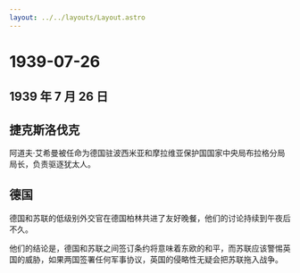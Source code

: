 ```yaml
---
layout: ../../layouts/Layout.astro
---
```


# 1939-07-26

## 1939 年 7 月 26 日

## 捷克斯洛伐克

阿道夫·艾希曼被任命为德国驻波西米亚和摩拉维亚保护国国家中央局布拉格分局局长，负责驱逐犹太人。

## 德国

德国和苏联的低级别外交官在德国柏林共进了友好晚餐，他们的讨论持续到午夜后不久。

他们的结论是，德国和苏联之间签订条约将意味着东欧的和平，而苏联应该警惕英国的威胁，如果两国签署任何军事协议，英国的侵略性无疑会把苏联拖入战争。